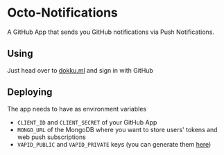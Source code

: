 # Octo-Notifications

A GitHub App that sends you GitHub notifications via Push Notifications.

## Using

Just head over to [dokku.ml](https://dokku.ml) and sign in with GitHub

## Deploying

The app needs to have as environment variables

-   `CLIENT_ID` and `CLIENT_SECRET` of your GitHub App
-   `MONGO_URL` of the MongoDB where you want to store users' tokens and web push subscriptions
-   `VAPID_PUBLIC` and `VAPID_PRIVATE` keys (you can generate them [here](https://tools.reactpwa.com/vapid))
